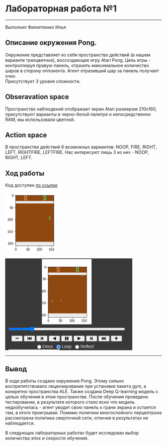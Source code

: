 # Лабораторная работа №1

---
Выполнил Филиппенко Илья

## Описание окружения Pong.

Окружение представляет из себя пространство действий (в нашем варианте трехцветное), воссоздающее игру Atari Pong. 
Цель игры - контроллируя правую панель, отразить максимальное количество шаров в сторону оппонента. 
Агент отразивший шар за панель получает очко.  
Присутствует 3 уровня сложности.

## Obseravation space 

Пространство наблюдений отображает экран Atari размером 210х160, присутствуют варианты в черно-белой палитре и непосредственно RAM, мы использовали цветной.

## Action space

В пространстве действий 6 возможных вариантов: NOOP, FIRE, RIGHT, LEFT, RIGHTFIRE, LEFTFIRE. Нас интересуют лишь 3 из них - NOOP, RIGHT, LEFT. 

## Ход работы

Код доступен [по ссылке](RL_lab1.ipynb)

 ![Начальное состояние окружения](FirstFrame.png)

 ![Последующие состояния](Stuck.png)

---
## Вывод
В ходе работы создано окружение Pong. Этому сильно воспрепятствовало лицензирование при установке пакета gym, 
а конкретно пространства ALE. Также создана Deep Q-learning модель с целью обучения в этом пространстве. 
После обучения проведено тестирование, в результате которого стало ясно что модель недообучилась - 
агент уводит свою панель к грани экрана и остается там, в итоге проигрывая. 
Помимо политики многослойного перцептрона рассмотрена политика сверточной сети, отличия в результатах не наблюдается.

В следующих лабораторных работах будет исследован выбор количества эпох и скорости обучения.